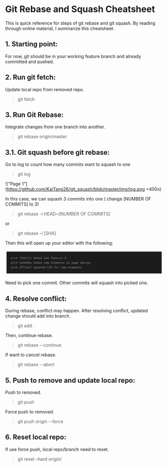 # Git Rebase and Squash Cheatsheet

This is quick reference for steps of git rebase and git squash. By reading through online material, I summarize this cheatsheet.

## 1. Starting point:

For now, git should be in your working feature branch and already committed and pushed.

## 2. Run git fetch:

Update local repo from removed repo.

> git fetch

## 3. Run Git Rebase:

Integrate changes from one branch into another.

> git rebase origin/master

## 3.1. Git squash before git rebase:

Go to log to count how many commits want to squash to one

> git log

!["Page 1"](https://github.com/KaiTang26/git_squash/blob/master/img/log.png =400x)

In this case, we can squash 3 commits into one ( change [NUMBER OF COMMITS] to 3)

> git rebase -i HEAD~[NUMBER OF COMMITS]

or

> git rebase -i [SHA]

Then this will open up your editor with the following:

!["Page 2"](https://github.com/KaiTang26/git_squash/blob/master/img/vim.png)

Need to pick one commit. Other commits will squash into picked one.

## 4. Resolve conflict:

During rebase, conflict may happen. After resolving conflict, updated change should add into branch.

> git add .

Then, continue rebase.

> git rebase --continue

If want to cancel rebase.

> git rebase --abort

## 5. Push to remove and update local repo:

Push to removed.

> git push

Force push to removed.

> git push origin <branchName> --force

## 6. Reset local repo:

If use force push, local repo/branch need to reset.

> git reset –hard origin/<branch name>
